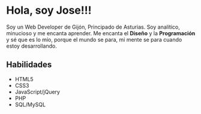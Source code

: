 # Hola, soy Jose!!!

Soy un Web Developer de Gijón, Principado de Asturias. Soy analítico, minucioso y me encanta aprender.
Me encanta el **Diseño** y la **Programación** y sé que es lo mío, porque el mundo se para, mi mente se para cuando estoy desarrollando.


## Habilidades
* HTML5
* CSS3
* JavaScript/jQuery
* PHP
* SQL/MySQL

